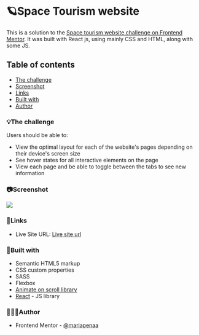 # 🪐Space Tourism website

This is a solution to the [Space tourism website challenge on Frontend Mentor](https://www.frontendmentor.io/challenges/space-tourism-multipage-website-gRWj1URZ3). It was built with React js, using mainly CSS and HTML, along with some JS. 
## Table of contents

  - [The challenge](#the-challenge)
  - [Screenshot](#screenshot)
  - [Links](#links)
  - [Built with](#built-with)
- [Author](#author)

### 💡The challenge

Users should be able to:

- View the optimal layout for each of the website's pages depending on their device's screen size
- See hover states for all interactive elements on the page
- View each page and be able to toggle between the tabs to see new information
### 📷Screenshot

![](./public/proyect-screenshot.png)

### 📌Links

- Live Site URL: [Live site url](https://mariapenaa.github.io/loopstudios-landing/)

### 🔨Built with

- Semantic HTML5 markup
- CSS custom properties
- SASS
- Flexbox
- [Animate on scroll library](https://michalsnik.github.io/aos/) 
- [React](https://reactjs.org/) - JS library


### 💁🏽‍♀️Author

<!-- - Website - [Maria Peña](https://www.your-site.com) -->
- Frontend Mentor - [@mariapenaa](https://www.frontendmentor.io/profile/mariapenaa)

